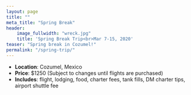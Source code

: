 ```yaml
---
layout: page
title: ""
meta_title: "Spring Break"
header:
    image_fullwidth: "wreck.jpg"
    title: 'Spring Break Trip<br>Mar 7-15, 2020'
teaser: "Spring break in Cozumel!"
permalink: "/spring-trip/"
---
```



- __Location__: Cozumel, Mexico
- __Price__: $1250 (Subject to changes until flights are purchased)
- __Includes__: flight, lodging, food, charter fees, tank fills, DM charter tips, airport shuttle fee
